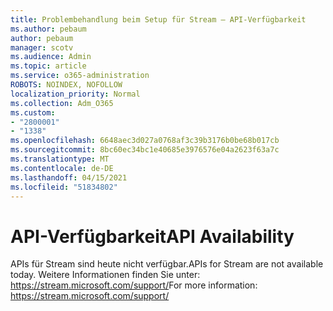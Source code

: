 ```yaml
---
title: Problembehandlung beim Setup für Stream – API-Verfügbarkeit
ms.author: pebaum
author: pebaum
manager: scotv
ms.audience: Admin
ms.topic: article
ms.service: o365-administration
ROBOTS: NOINDEX, NOFOLLOW
localization_priority: Normal
ms.collection: Adm_O365
ms.custom:
- "2800001"
- "1338"
ms.openlocfilehash: 6648aec3d027a0768af3c39b3176b0be68b017cb
ms.sourcegitcommit: 8bc60ec34bc1e40685e3976576e04a2623f63a7c
ms.translationtype: MT
ms.contentlocale: de-DE
ms.lasthandoff: 04/15/2021
ms.locfileid: "51834802"
---
```

# <a name="api-availability"></a><span data-ttu-id="379d0-102">API-Verfügbarkeit</span><span class="sxs-lookup"><span data-stu-id="379d0-102">API Availability</span></span>

<span data-ttu-id="379d0-103">APIs für Stream sind heute nicht verfügbar.</span><span class="sxs-lookup"><span data-stu-id="379d0-103">APIs for Stream are not available today.</span></span>
<span data-ttu-id="379d0-104">Weitere Informationen finden Sie unter: https://stream.microsoft.com/support/</span><span class="sxs-lookup"><span data-stu-id="379d0-104">For more information: https://stream.microsoft.com/support/</span></span>